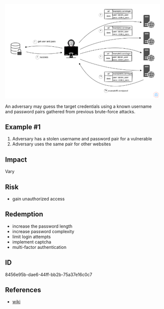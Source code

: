 <p align="center"> <img src="https://raw.githubusercontent.com/qeeqbox/credential-stuffing/main/credential-stuffing.png"></p>

An adversary may guess the target credentials using a known username and password pairs gathered from previous brute-force attacks.

## Example #1
1. Adversary has a stolen username and password pair for a vulnerable
2. Adversary uses the same pair for other websites

## Impact
Vary

## Risk
- gain unauthorized access

## Redemption
- increase the password length
- increase password complexity
- limit login attempts
- implement captcha
- multi-factor authentication

## ID
8456e95b-dae6-44ff-bb2b-75a37e16c0c7

## References
- [wiki](https://en.wikipedia.org/wiki/brute-force_attack/)
